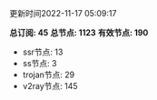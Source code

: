 更新时间2022-11-17 05:09:17

**总订阅: 45**
**总节点: 1123**
**有效节点: 190**
- ssr节点: 13
- ss节点: 3
- trojan节点: 29
- v2ray节点: 145
